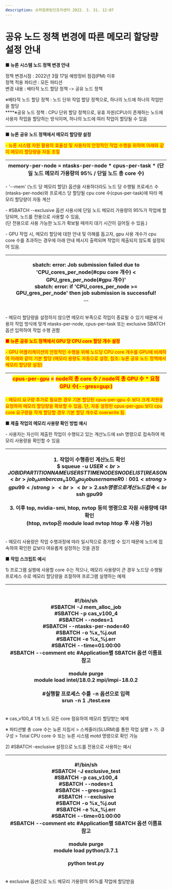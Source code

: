 ```yaml
---
description: 슈퍼컴퓨팅인프라센터 2022. 3. 31. 12:07
---
```


# 공유 노드 정책 변경에 따른 메모리 할당량 설정 안내

**■ 뉴론 시스템 노드 정책 변경 안내**

정책 변경시점 : 2022년 3월 17일 예방정비 점검(PM) 이후\
정책 적용 파티션 : 모든 파티션\
변경 내용 : 배타적 노드 할당 정책 -> 공유 노드 정책

※배타적 노드 할당 정책 : 노드 단위 작업 할당 정책으로, 하나의 노드에 하나의 작업만을 할당\
****※공유 노드 정책 : CPU 단위 할당 정책으로, 유휴 자원(CPU)이 존재하는 노드에 사용자 작업을 할당하는 방식이며, 하나의 노드에 여러 작업이 할당될 수 있음

****

**■ 뉴론 공유 노드 정책에서 메모리 할당량 설정**

<mark style="color:red;">- 뉴론 시스템 자원 활용의 효율성 및 사용자의 안정적인 작업 수행을 위하여 아래와 같이 메모리 할당량을 자동 조절</mark>

| **memory-per-node** = **ntasks-per-node** **\* cpus-per-task \* (단일 노드 메모리 가용량의 95% / 단일 노드 총 core 수)** |
| ------------------------------------------------------------------------------------------------------- |



\- '--mem' (노드 당 메모리 할당) 옵션을 사용하더라도 노드 당 수행될 프로세스 수(ntasks-per-node)와 프로세스 당 할당될 cpu core 수(cpus-per-task)에 따라 메모리 할당량이 자동 계산

\- #SBATCH --exclusive 옵션 사용시에 단일 노드 메모리 가용량의 95%가 작업에 할당되며, 노드를 전용으로 사용할 수 있음,\
(단 전용으로 사용 가능한 노드가 확보될 때까지 대기 시간이 길어질 수 있음.)

\- GPU 작업 시, 메모리 할당에 대한 안내 및 이해를 돕고자, gpu 사용 개수가 cpu core 수를 초과하는 경우에 아래 안내 메시지 출력되며 작업이 제출되지 않도록 설정되어 있음.

| <p>sbatch: error: Job submission failed due to 'CPU_cores_per_node(#cpu core 개수) &#x3C; GPU_gres_per_node(#gpu 개수)'<br>sbatch: error: if 'CPU_cores_per_node >= GPU_gres_per_node' then job submission is successful!<br>…</p> |
| ------------------------------------------------------------------------------------------------------------------------------------------------------------------------------------------------------------------------------ |

\- 메모리 할당량을 설정하지 않으면 메모리 부족으로 작업이 종료될 수 있기 때문에 사용자 작업 방식에 맞게 ntasks-per-node, cpus-per-task 또는 exclusive SBATCH 옵션 입력하여 작업 수행 권함



<mark style="color:red;">**■ 뉴론 공유 노드 정책에서 GPU 당 CPU core 할당 개수 설정**</mark>

<mark style="color:red;">- GPU 어플리케이션의 안정적인 수행을 위해 노드당 CPU core 개수를 GPU에 비례하여 아래와 같이 기본 할당 (메모리 용량도 자동으로 설정, 참조: 뉴론 공유 노드 정책에서 메모리 할당량 설정)</mark>

| <mark style="color:red;">**cpus-per-gpu**</mark> <mark style="color:red;"></mark><mark style="color:red;">=</mark> <mark style="color:red;"></mark><mark style="color:red;">**node의 총 core 수 / node의 총 GPU 수 \* 요청 GPU 수(--gres=gup:)**</mark> |
| ---------------------------------------------------------------------------------------------------------------------------------------------------------------------------------------------------------------------------------------------- |

<mark style="color:red;">- 메모리 요구량 추가로 필요한 경우 기본 할당된 cpus-per-gpu 수 보다 크게 자원을 요청하여 메모리 할당량을 확보할 수 있음. 단, 자동 설정된 cpus-per-gpu 보다 cpu core 요구량을 작게 할당할 경우 기본 할당 개수로 overwrite 됨.</mark>

<mark style="color:red;"></mark>

**■ 제출 작업의 메모리 사용량 확인 방법 예시**

\- 사용자는 자신이 제출한 작업이 수행되고 있는 계산노드에 ssh 명령으로 접속하여 메모리 사용량을 확인할 수 있음

| <p>1. 작업이 수행중인 계산노드 확인<br>$ squeue -u $USER<br>JOBID PARTITION NAME USER ST TIME NODES NODELIST(REASON)<br>job_number cas_v100_ gpu_job username R 0:00 1 <strong>gpu99</strong><br><br>2. ssh 명령으로 계산노드 접속<br>$ <strong>ssh gpu99</strong><br><br>3. 이후 top, nvidia-smi, htop, nvtop 등의 명령으로 자원 사용량에 대해 확인<br>(htop, nvtop은 module load nvtop htop 후 사용 가능)</p> |
| ---------------------------------------------------------------------------------------------------------------------------------------------------------------------------------------------------------------------------------------------------------------------------------------------------------------------------------------------------------------- |

\- 메모리 사용량은 작업 수행과정에 따라 일시적으로 증가할 수 있기 때문에 노드에 접속하여 확인한 값보다 여유롭게 설정하는 것을 권장



**■ 작업 스크립트 예시**

1\) 프로그램 실행에 사용할 core 수는 적으나, 메모리 사용량이 큰 경우 노드당 수행될 프로세스 수로 메모리 할당량을 조절하여 프로그램 실행하는 예제

| <p><br>#!/bin/sh<br>#SBATCH -J mem_alloc_job<br>#SBATCH -p cas_v100_4<br>#SBATCH --nodes=1<br>#SBATCH --ntasks-per-node=40<br>#SBATCH -o %x_%j.out<br>#SBATCH -e %x_%j.err<br>#SBATCH --time=01:00:00<br>#SBATCH --comment etc #Application별 SBATCH 옵션 이름표 참고<br><br>module purge<br>module load intel/18.0.2 mpi/impi-18.0.2<br><br>#실행할 프로세스 수를 -n 옵션으로 입력<br>srun -n 1 ./test.exe</p> |
| ---------------------------------------------------------------------------------------------------------------------------------------------------------------------------------------------------------------------------------------------------------------------------------------------------------------------------------------------------------------------------------------- |

※ cas\_v100\_4 1개 노드 모든 core 점유하여 메모리 할당받는 예제

※ 파티션별 총 core 수는 뉴론 지침서 > 스케줄러(SLURM)를 통한 작업 실행 > 가. 큐 구성 > Total CPU core 수 또는 뉴론 시스템 motd 명령으로 확인 가능



2\) #SBATCH –exclusive 설정으로 노드를 전용으로 사용하는 예시

| <p>#!/bin/sh<br>#SBATCH -J exclusive_test<br>#SBATCH -p cas_v100_4<br>#SBATCH --nodes=1<br>#SBATCH --gres=gpu:1<br>#SBATCH --exclusive<br>#SBATCH -o %x_%j.out<br>#SBATCH -e %x_%j.err<br>#SBATCH --time=01:00:00<br>#SBATCH --comment etc #Application별 SBATCH 옵션 이름표 참고<br><br>module purge<br>module load python/3.7.1<br><br>python test.py</p> |
| --------------------------------------------------------------------------------------------------------------------------------------------------------------------------------------------------------------------------------------------------------------------------------------------------------------------------------------------------- |

※ exclusive 옵션으로 노드 메모리 가용량의 95%를 작업에 할당받음

